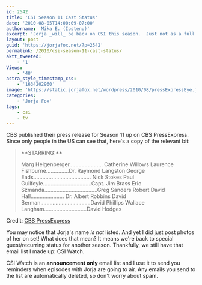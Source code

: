 ```yaml
---
id: 2542
title: 'CSI Season 11 Cast Status'
date: '2010-08-05T14:00:09-07:00'
authorname: 'Mika E. (Ipstenu)'
excerpt: 'Jorja _will_ be back on CSI this season.  Just not as a full cast member.'
layout: post
guid: 'https://jorjafox.net/?p=2542'
permalink: /2010/csi-season-11-cast-status/
aktt_tweeted:
    - '1'
Views:
    - '48'
astra_style_timestamp_css:
    - '1634202960'
image: 'https://static.jorjafox.net/wordpress/2010/08/pressExpressEye.jpg'
categories:
    - 'Jorja Fox'
tags:
    - csi
    - tv
---
```


CBS published their press release for Season 11 up on CBS PressExpress.  Since only people in the US can see that, here's a copy of the relevant bit:
<blockquote>**STARRING:**

Marg Helgenberger...................... Catherine Willows
Laurence Fishburne...............Dr. Raymond Langston
George Eads...................................... Nick Stokes
Paul Guilfoyle................................Capt. Jim Brass
Eric Szmanda...................................Greg Sanders
Robert David Hall...................... Dr. Albert Robbins
David Berman.................................David Phillips
Wallace Langham............................David Hodges
</blockquote>
Credit: <a href="http://www.cbspressexpress.com/div.php/cbs_entertainment/original?id=231&dpid=56">CBS PressExpress</a>

You may notice that Jorja's name _is not_ listed.  And yet I did just post photos of her on set!  What does that mean?  It means we're back to special guest/recurring status for another season.  Thankfully, we still have that email list I made up: CSI Watch.

CSI Watch is an **announcement only** email list and I use it to send you reminders when episodes with Jorja are going to air.  Any emails you send to the list are automatically deleted, so don't worry about spam.
